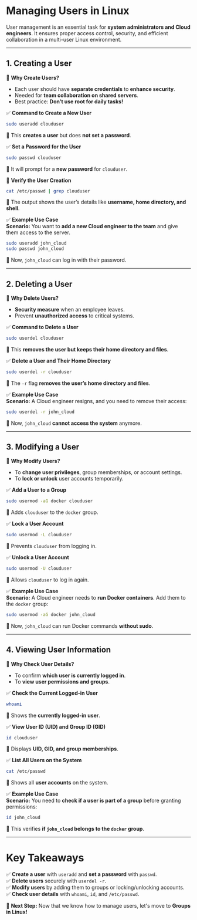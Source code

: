# **Managing Users in Linux**  

User management is an essential task for **system administrators and Cloud engineers**. It ensures proper access control, security, and efficient collaboration in a multi-user Linux environment.  

---
  
## **1. Creating a User**  

🔹 **Why Create Users?**  
- Each user should have **separate credentials** to **enhance security**.  
- Needed for **team collaboration on shared servers**.  
- Best practice: **Don’t use root for daily tasks!**  

✅ **Command to Create a New User**  
```bash
sudo useradd clouduser
```
📌 This **creates a user** but does **not set a password**.  

✅ **Set a Password for the User**  
```bash
sudo passwd clouduser
```
📌 It will prompt for a **new password** for `clouduser`.  

🔹 **Verify the User Creation**  
```bash
cat /etc/passwd | grep clouduser
```
📌 The output shows the user’s details like **username, home directory, and shell**.  

✅ **Example Use Case**  
**Scenario:** You want to **add a new Cloud engineer to the team** and give them access to the server.  
```bash
sudo useradd john_cloud
sudo passwd john_cloud
```
📌 Now, `john_cloud` can log in with their password.  

---

## **2. Deleting a User**  

🔹 **Why Delete Users?**  
- **Security measure** when an employee leaves.  
- Prevent **unauthorized access** to critical systems.  

✅ **Command to Delete a User**  
```bash
sudo userdel clouduser
```
📌 This **removes the user but keeps their home directory and files**.  

✅ **Delete a User and Their Home Directory**  
```bash
sudo userdel -r clouduser
```
📌 The `-r` flag **removes the user’s home directory and files**.  

✅ **Example Use Case**  
**Scenario:** A Cloud engineer resigns, and you need to remove their access:  
```bash
sudo userdel -r john_cloud
```
📌 Now, `john_cloud` **cannot access the system** anymore.  

---

## **3. Modifying a User**  

🔹 **Why Modify Users?**  
- To **change user privileges**, group memberships, or account settings.  
- To **lock or unlock** user accounts temporarily.  

✅ **Add a User to a Group**  
```bash
sudo usermod -aG docker clouduser
```
📌 Adds `clouduser` to the `docker` group.  

✅ **Lock a User Account**  
```bash
sudo usermod -L clouduser
```
📌 Prevents `clouduser` from logging in.  

✅ **Unlock a User Account**  
```bash
sudo usermod -U clouduser
```
📌 Allows `clouduser` to log in again.  

✅ **Example Use Case**  
**Scenario:** A Cloud engineer needs to **run Docker containers**. Add them to the `docker` group:  
```bash
sudo usermod -aG docker john_cloud
```
📌 Now, `john_cloud` can run Docker commands **without sudo**.  

---

## **4. Viewing User Information**  

🔹 **Why Check User Details?**  
- To confirm **which user is currently logged in**.  
- To **view user permissions and groups**.  

✅ **Check the Current Logged-in User**  
```bash
whoami
```
📌 Shows the **currently logged-in user**.  

✅ **View User ID (UID) and Group ID (GID)**  
```bash
id clouduser
```
📌 Displays **UID, GID, and group memberships**.  

✅ **List All Users on the System**  
```bash
cat /etc/passwd
```
📌 Shows all **user accounts** on the system.  

✅ **Example Use Case**  
**Scenario:** You need to **check if a user is part of a group** before granting permissions:  
```bash
id john_cloud
```
📌 This verifies **if `john_cloud` belongs to the `docker` group**.  

---

# **Key Takeaways**  

✅ **Create a user** with `useradd` and **set a password** with `passwd`.  
✅ **Delete users** securely with `userdel -r`.  
✅ **Modify users** by adding them to groups or locking/unlocking accounts.  
✅ **Check user details** with `whoami`, `id`, and `/etc/passwd`.  

🎯 **Next Step:** Now that we know how to manage users, let's move to **Groups in Linux!**

